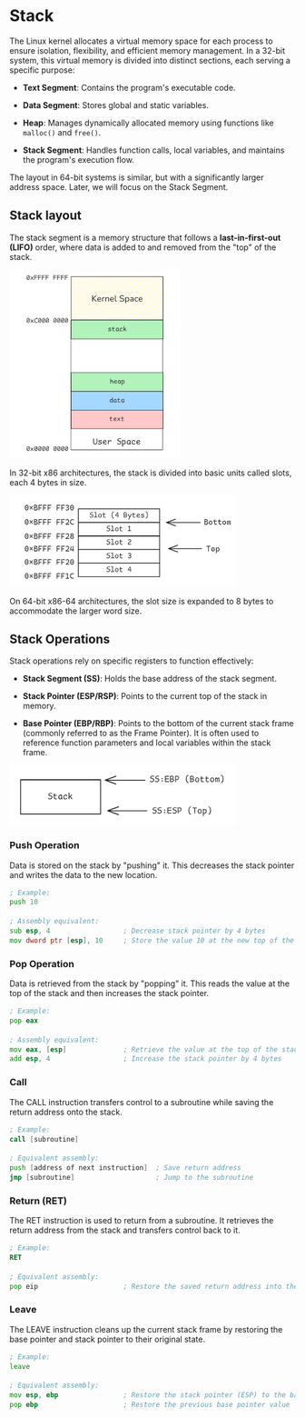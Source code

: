 # Stack

The Linux kernel allocates a virtual memory space for each process to ensure isolation, flexibility, and efficient memory management. In a 32-bit system, this virtual memory is divided into distinct sections, each serving a specific purpose:

- **Text Segment**: Contains the program's executable code.

- **Data Segment**: Stores global and static variables.

- **Heap**: Manages dynamically allocated memory using functions like `malloc()` and `free()`.

- **Stack Segment**: Handles function calls, local variables, and maintains the program's execution flow.

The layout in 64-bit systems is similar, but with a significantly larger address space. Later, we will focus on the Stack Segment.

## Stack layout

The stack segment is a memory structure that follows a **last-in-first-out (LIFO)** order, where data is added to and removed from the "top" of the stack.

<img src="img/9-1.png" alt="process_segment" width="300">

In 32-bit x86 architectures, the stack is divided into basic units called slots, each 4 bytes in size. 

<img src="img/9-2.png" alt="process_segment" width="400">


On 64-bit x86-64 architectures, the slot size is expanded to 8 bytes to accommodate the larger word size.


## Stack Operations

Stack operations rely on specific registers to function effectively:

- **Stack Segment (SS)**: Holds the base address of the stack segment.

- **Stack Pointer (ESP/RSP)**: Points to the current top of the stack in memory.

- **Base Pointer (EBP/RBP)**: Points to the bottom of the current stack frame (commonly referred to as the Frame Pointer). It is often used to reference function parameters and local variables within the stack frame.

<img src="img/9-3.png" alt="stack_register" width="400">


### Push Operation

Data is stored on the stack by "pushing" it. This decreases the stack pointer and writes the data to the new location.

```asm
; Example:
push 10

; Assembly equivalent:
sub esp, 4                  ; Decrease stack pointer by 4 bytes
mov dword ptr [esp], 10     ; Store the value 10 at the new top of the stack
```

### Pop Operation

Data is retrieved from the stack by "popping" it. This reads the value at the top of the stack and then increases the stack pointer.

```asm
; Example:
pop eax

; Assembly equivalent:
mov eax, [esp]              ; Retrieve the value at the top of the stack into EAX
add esp, 4                  ; Increase the stack pointer by 4 bytes
```

### Call

The CALL instruction transfers control to a subroutine while saving the return address onto the stack.

```asm
; Example:
call [subroutine]

; Equivalent assembly:
push [address of next instruction]  ; Save return address
jmp [subroutine]                    ; Jump to the subroutine
```


### Return (RET)

The RET instruction is used to return from a subroutine. It retrieves the return address from the stack and transfers control back to it.

```asm
; Example:
RET

; Equivalent assembly:
pop eip                     ; Restore the saved return address into the instruction pointer (EIP)
```

### Leave

The LEAVE instruction cleans up the current stack frame by restoring the base pointer and stack pointer to their original state.

```asm
; Example:
leave

; Equivalent assembly:
mov esp, ebp                ; Restore the stack pointer (ESP) to the base pointer (EBP)
pop ebp                     ; Restore the previous base pointer value
```
